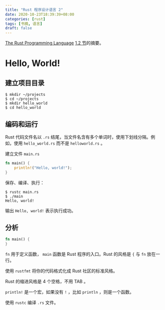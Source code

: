 ```yaml
---
title: "Rust 程序设计语言 2"
date: 2020-10-23T18:39:39+08:00
categories: [rust]
tags: [书摘, 语言]
draft: false
---
```


[The Rust Programming Language][trpl] [1.2 节][source]的摘要。

<!--more-->

# Hello, World!

## 建立项目目录

```shell
$ mkdir ~/projects
$ cd ~/projects
$ mkdir hello_world
$ cd hello_world
```

## 编码和运行

Rust 代码文件名以 `.rs` 结尾，当文件名含有多个单词时，使用下划线分隔。例如，使用 `hello_world.rs` 而不是 `helloworld.rs` 。

建立文件 `main.rs`

```rust
fn main() {
    println!("Hello, world!");
}
```

保存、编译、执行：

```
$ rustc main.rs
$ ./main
Hello, world!
```

输出 `Hello, world!` 表示执行成功。

## 分析

```rust
fn main() {
}
```

`fn` 用于定义函数， `main` 函数是 Rust 程序的入口。Rust 的风格是 `{` 与 `fn` 放在一行。

使用 `rustfmt` 将你的代码格式化成 Rust 社区的标准风格。

Rust 的缩进风格是 4 个空格，不用 TAB 。

`println!` 是一个宏，如果没有 `!` ，比如 `println` ，则是一个函数。

使用 `rustc` 编译 `.rs` 文件。

[trpl]: https://doc.rust-lang.org/book/
[source]: https://doc.rust-lang.org/book/ch01-02-hello-world.html
